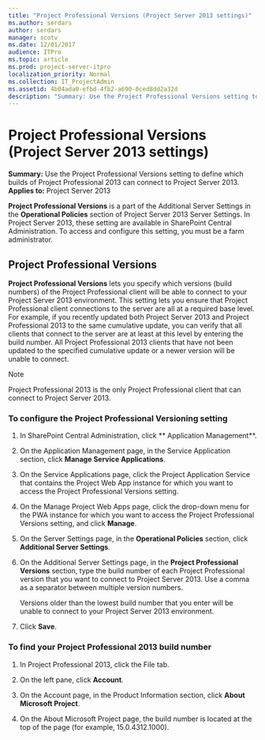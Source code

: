 ```yaml
---
title: "Project Professional Versions (Project Server 2013 settings)"
ms.author: serdars
author: serdars
manager: scotv
ms.date: 12/01/2017
audience: ITPro
ms.topic: article
ms.prod: project-server-itpro
localization_priority: Normal
ms.collection: IT_ProjectAdmin
ms.assetid: 4b04ada0-efbd-4fb2-a690-0ced8dd2a32d
description: "Summary: Use the Project Professional Versions setting to define which builds of Project Professional 2013 can connect to Project Server 2013."
---
```


# Project Professional Versions (Project Server 2013 settings)
 
 **Summary:** Use the Project Professional Versions setting to define which builds of Project Professional 2013 can connect to Project Server 2013.<br/>
**Applies to:** Project Server 2013
  
  
 **Project Professional Versions** is a part of the Additional Server Settings in the **Operational Policies** section of Project Server 2013 Server Settings. In Project Server 2013, these setting are available in SharePoint Central Administration. To access and configure this setting, you must be a farm administrator.
  
## Project Professional Versions

 **Project Professional Versions** lets you specify which versions (build numbers) of the Project Professional client will be able to connect to your Project Server 2013 environment. This setting lets you ensure that Project Professional client connections to the server are all at a required base level. For example, if you recently updated both Project Server 2013 and Project Professional 2013 to the same cumulative update, you can verify that all clients that connect to the server are at least at this level by entering the build number. All Project Professional 2013 clients that have not been updated to the specified cumulative update or a newer version will be unable to connect.
  
> [!NOTE]
> Project Professional 2013 is the only Project Professional client that can connect to Project Server 2013. 
  
### To configure the Project Professional Versioning setting

1. In SharePoint Central Administration, click ** Application Management**.
    
2. On the Application Management page, in the Service Application section, click **Manage Service Applications**.
    
3. On the Service Applications page, click the Project Application Service that contains the Project Web App instance for which you want to access the Project Professional Versions setting.
    
4. On the Manage Project Web Apps page, click the drop-down menu for the PWA instance for which you want to access the Project Professional Versions setting, and click **Manage**.
    
5. On the Server Settings page, in the **Operational Policies** section, click **Additional Server Settings**.
    
6. On the Additional Server Settings page, in the **Project Professional Versions** section, type the build number of each Project Professional version that you want to connect to Project Server 2013. Use a comma as a separator between multiple version numbers.
    
    Versions older than the lowest build number that you enter will be unable to connect to your Project Server 2013 environment.
    
7. Click **Save**.
    
### To find your Project Professional 2013 build number

1. In Project Professional 2013, click the File tab.
    
2. On the left pane, click **Account**.
    
3. On the Account page, in the Product Information section, click **About Microsoft Project**.
    
4. On the About Microsoft Project page, the build number is located at the top of the page (for example, 15.0.4312.1000).
    

